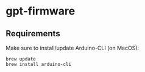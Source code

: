 # gpt-firmware

## Requirements

Make sure to install/update Arduino-CLI (on MacOS):

```
brew update
brew install arduino-cli
```
